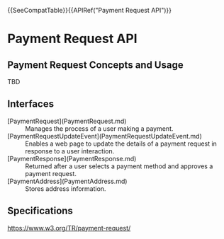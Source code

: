 {{SeeCompatTable}}{{APIRef("Payment Request API")}}

# Payment Request API

<p class="summary">
  
</p>

## Payment Request Concepts and Usage

TBD

## Interfaces

<dl>
  <dt>[PaymentRequest](PaymentRequest.md)</dt>
  <dd>Manages the process of a user making a payment.</dd>
  <dt>[PaymentRequestUpdateEvent](PaymentRequestUpdateEvent.md)</dt>
  <dd>Enables a web page to update the details of a payment request in response to a user interaction.</dd>
  <dt>[PaymentResponse](PaymentResponse.md)</dt>
  <dd>Returned after a user selects a payment method and approves a payment request. </dd>
  <dt>[PaymentAddress](PaymentAddress.md)</dt>
  <dd>Stores address information.</dd>
</dl>

## Specifications

<https://www.w3.org/TR/payment-request/>
